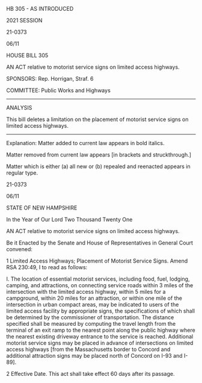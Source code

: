  HB 305 - AS INTRODUCED

 

 

2021 SESSION

 21-0373

 06/11

 

HOUSE BILL 305

 

AN ACT relative to motorist service signs on limited access highways.

 

SPONSORS: Rep. Horrigan, Straf. 6

 

COMMITTEE: Public Works and Highways

 

-----------------------------------------------------------------

 

ANALYSIS

 

 This bill deletes a limitation on the placement of motorist service signs on limited access highways.

 

- - - - - - - - - - - - - - - - - - - - - - - - - - - - - - - - - - - - - - - - - - - - - - - - - - - - - - - - - - - - - - - - - - - - - - - - - - - 

 

Explanation: Matter added to current law appears in bold italics.

 Matter removed from current law appears [in brackets and struckthrough.]

 Matter which is either (a) all new or (b) repealed and reenacted appears in regular type.

 21-0373

 06/11

 

STATE OF NEW HAMPSHIRE

 

In the Year of Our Lord Two Thousand Twenty One

 

AN ACT relative to motorist service signs on limited access highways.

 

Be it Enacted by the Senate and House of Representatives in General Court convened:

 

 1 Limited Access Highways; Placement of Motorist Service Signs. Amend RSA 230:49, I to read as follows:

 I. The location of essential motorist services, including food, fuel, lodging, camping, and attractions, on connecting service roads within 3 miles of the intersection with the limited access highway, within 5 miles for a campground, within 20 miles for an attraction, or within one mile of the intersection in urban compact areas, may be indicated to users of the limited access facility by appropriate signs, the specifications of which shall be determined by the commissioner of transportation. The distance specified shall be measured by computing the travel length from the terminal of an exit ramp to the nearest point along the public highway where the nearest existing driveway entrance to the service is reached. Additional motorist service signs may be placed in advance of intersections on limited access highways [from the Massachusetts border to Concord and additional attraction signs may be placed north of Concord on I-93 and I-89]. 

 2 Effective Date. This act shall take effect 60 days after its passage.

